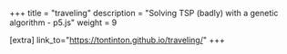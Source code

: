 +++
title = "traveling"
description = "Solving TSP (badly) with a genetic algorithm - p5.js"
weight = 9

[extra]
link_to="https://tontinton.github.io/traveling/"
+++

